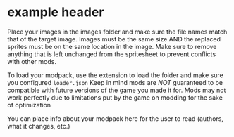 # example header

Place your images in the images folder and make sure the file names match that of the target image.
Images must be the same size AND the replaced sprites must be on the same location in the image.
Make sure to remove anything that is left unchanged from the spritesheet to prevent conflicts with other mods.

To load your modpack, use the extension to load the folder and make sure you configured `loader.json`
Keep in mind mods are *NOT* guaranteed to be compatible with future versions of the game you made it for.
Mods may not work perfectly due to limitations put by the game on modding for the sake of optimization

You can place info about your modpack here for the user to read (authors, what it changes, etc.)
